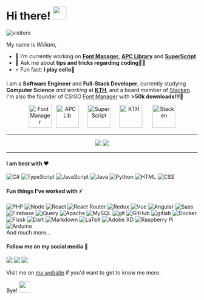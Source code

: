 <h1>
  Hi there!
  <img src="https://media.tenor.com/images/3b388fe03da271d2674faf85eb7c3fcd/tenor.gif" height="35"/>
</h1>
<img alt="visitors" src= "https://visitor-badge.glitch.me/badge?page_id=WilliamRagstad.WilliamRagstad"/>

My name is *William*,
<!--
- 🔭 I’m currently working on ...
- 🌱 I’m currently learning ...
- 👯 I’m looking to collaborate on ...
- 🤔 I’m looking for help with ...
- 📫 How to reach me: ...
-->
- 🔭 I’m currently working on **[
Font Manager](https://github.com/WilliamRagstad/Font-Manager)**, **[APC Library](https://github.com/APCLib)** and **[SuperScript](https://github.com/SuperScript-js)**
- 💬 Ask me about **tips and tricks regarding coding👨‍💻**
- ⚡ Fun fact: **I play cello🎻**

I am a **Software Engineer** and **Full-Stack Developer**, currently studying **Computer Science** *and working* at **[KTH](https://www.kth.se/)**, and a board member of [Stacken](http://stacken.kth.se/). I'm also the founder of CS:GO [Font Manager](https://github.com/WilliamRagstad/Font-Manager) with **>50k downloads!!!🎉**

<p align="center">
  <img alt="Font Manager" src="https://github.com/WilliamRagstad/Font-Manager/raw/master/CSGO%20Font%20Manager/Resources/fontmanager.png?raw=true" height="60px">
  &nbsp;
  <img alt="APC Lib" src="https://apc.wiki/images/logo.png" height="60px">
  &nbsp;&nbsp;&nbsp;&nbsp;
  <img alt="SuperScript" src="https://avatars0.githubusercontent.com/u/75228310?s=400&u=d19f6ba16a3fdba39095d12588359459930817a3&v=4" height="60px">
  &nbsp;&nbsp;&nbsp;&nbsp;
  <img alt="KTH" src="https://www.kth.se/polopoly_fs/1.77257.1600770350!/KTH_Logotyp_RGB_2013-2.svg" height="60px">
  &nbsp;&nbsp;&nbsp;&nbsp;&nbsp;
  <img alt="Stacken" src="https://www.stacken.kth.se/images/stacken.png" height="60px">
</p>

---

<div align="center">
  <img src="https://github-readme-stats.vercel.app/api?username=WilliamRagstad&show_icons=true&hide_border=true&&count_private=true&include_all_commits=true&custom_title=GitHub Statistics" />
  <img src="https://github-readme-stats.vercel.app/api/top-langs/?username=WilliamRagstad&langs_count=10&hide_border=true&layout=compact"/>
</div>

---

#### I am best with ❤

<p>
  <img alt="C#" src="https://img.shields.io/badge/c%23%20-%23239120.svg?&style=flat&logo=c-sharp&logoColor=white"/>
  <img alt="TypeScript" src="https://img.shields.io/badge/-TypeScript-007ACC?style=flat&logo=typeScript&logoColor=white" />
  <img alt="JavaScript" src="https://img.shields.io/badge/-JavaScript-505050?style=flat&logo=JavaScript&logoColor=F7DF1E" />
  <img alt="Java" src="https://img.shields.io/badge/java-%23ED8B00.svg?&style=flat&logo=java&logoColor=white"/>
  <img alt="Python" src="https://img.shields.io/badge/-Python-3776AB?style=flat&logo=python&logoColor=white" />
  <img alt="HTML" src="https://img.shields.io/badge/-HTML-E34F26?style=flat&logo=Html5&logoColor=white" />
  <img alt="CSS" src="https://img.shields.io/badge/-CSS-1572B6?style=flat&logo=css3&logoColor=white" />
</p>

#### Fun things I've worked with ⚡

<p>
  <img alt="PHP" src="https://img.shields.io/badge/php-%23777BB4.svg?&style=flat&logo=php&logoColor=white"/>
  <img alt="Node" src="https://img.shields.io/badge/-Node-339933?style=flat&logo=node.js&logoColor=white" />
  <img alt="React" src="https://img.shields.io/badge/-React-61DAFB?style=flat&logo=react&logoColor=white" />
  <img alt="React Router" src="https://img.shields.io/badge/-React Router-CA4245?style=flat&logo=react-router&logoColor=white" />
  <img alt="Redux" src="https://img.shields.io/badge/-Redux-764ABC?style=flat&logo=redux&logoColor=white" />
  <img alt="Vue" src="https://img.shields.io/badge/-Vue-4FC08D?style=flat&logo=vue.js&logoColor=white" />
  <img alt="Angular" src="https://img.shields.io/badge/-Angular-DD0031?style=flat&logo=angular&logoColor=white" />
  <img alt="Sass" src="https://img.shields.io/badge/-Sass-CC6699?style=flat&logo=sass&logoColor=white" />
  <img alt="Firebase" src="https://img.shields.io/badge/firebase%20-%23039BE5.svg?&style=flat&logo=firebase"/>
  <img alt="jQuery" src="https://img.shields.io/badge/-jQuery-0769AD?style=flat&logo=jQuery&logoColor=white" />
  <img alt="Apache" src="https://img.shields.io/badge/apache%20-%23D42029.svg?&style=flat&logo=apache&logoColor=white"/>
  <img alt="MySQL" src="https://img.shields.io/badge/mysql-%2300f.svg?&style=flat&logo=mysql&logoColor=white"/>
  <img alt="git" src="https://img.shields.io/badge/-Git-F05032?style=flat&logo=git&logoColor=white" />
  <img alt="GitHub" src="https://img.shields.io/badge/github%20-%23121011.svg?&style=flat&logo=github&logoColor=white"/>
  <img alt="gitlab" src="https://img.shields.io/badge/-Gitlab-505050?style=flat&logo=gitlab&logoColor=white" />
  <img alt="Docker" src="https://img.shields.io/badge/docker%20-%230db7ed.svg?&style=flat&logo=docker&logoColor=white"/>
  <img alt="Flask" src="https://img.shields.io/badge/flask%20-%23000.svg?&style=flat&logo=flask&logoColor=white"/>
  <img alt="Dart" src="https://img.shields.io/badge/-Dart-0175C2?style=flat&logo=dart&logoColor=white" />
  <img alt="Markdown" src="https://img.shields.io/badge/markdown-%23000000.svg?&style=flat&logo=markdown&logoColor=white"/>
  <img alt="LaTeX" src="https://img.shields.io/badge/latex%20-%23008080.svg?&style=flat&logo=latex&logoColor=white"/>
  <img alt="Adobe XD" src="https://img.shields.io/badge/adobe%20xd%20-%23FF26BE.svg?&style=flat&logo=adobe%20xd&logoColor=white"/>
  <img alt="Raspberry Pi" src="https://img.shields.io/badge/-Raspberry%20Pi-C51A4A?style=flat&logo=Raspberry-Pi"/>
  <img alt="Arduino" src="https://img.shields.io/badge/-Arduino-00979D?style=flat&logo=Arduino&logoColor=white"/>
  <br/>
  And much more...
</p>

#### Follow me on my social media 🤖

<p>
  <a href="https://twitter.com/WilliamRagstad" target="_blank"><img src="https://img.shields.io/badge/@WilliamRagstad%20-%231DA1F2.svg?&style=flat&logo=Twitter&logoColor=white"/></a>
  <a href="https://www.youtube.com/channel/UCwDq4p9qmoJGuXwncUryl1A" target="_blank"><img src="https://img.shields.io/badge/William Rågstad%20-%23FF0000.svg?&style=flat&logo=YouTube&logoColor=white"/></a>
  <a href="https://stackoverflow.com/users/5698805/william-r" target="_blank"><img src="https://img.shields.io/badge/-Stack%20overflow-FE7A16?style=flat&logo=stack-overflow&logoColor=white"/></a>
  
</p>

Visit me on [my website](http://williamragstad.com/) if you'd want to get to know me more.

Bye! <img src="https://emojis.slackmojis.com/emojis/images/1536351075/4594/blob-wave.gif?1536351075" height="30"/>
